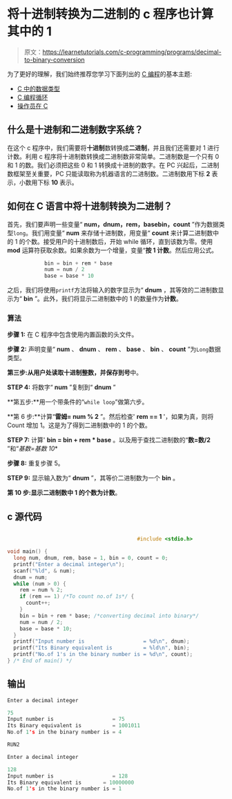 # 将十进制转换为二进制的 c 程序也计算其中的 1

> 原文：<https://learnetutorials.com/c-programming/programs/decimal-to-binary-conversion>

为了更好的理解，我们始终推荐您学习下面列出的 [C 编程](../ "C programming")的基本主题:

*   [C 中的数据类型](../../c-programming/data-types-modifiers)
*   [C 编程循环](../../c-programming/loops "C programming loops")
*   [操作员在 C](../../c-programming/operators)

## 什么是十进制和二进制数字系统？

在这个 c 程序中，我们需要将**十进制**数转换成**二进制**，并且我们还需要对 1 进行计数。利用 c 程序将十进制数转换成二进制数非常简单。二进制数是一个只有 0 和 1 的数。我们必须把这些 0 和 1 转换成十进制的数字。在 PC 兴起后，二进制数框架至关重要，PC 只能读取称为机器语言的二进制数。二进制数用下标 **2** 表示，小数用下标 **10** 表示。

## 如何在 C 语言中将十进制转换为二进制？

首先，我们要声明一些变量“ **num，dnum，rem，basebin，count** ”作为数据类型`long`。我们用变量“ **num** 来存储十进制数，用变量“ **count** 来计算二进制数中的 1 的个数。接受用户的十进制数后，开始 while 循环，直到该数为零。使用 **mod** 运算符获取余数。如果余数为一个增量，变量“**按 **1** 计数**。然后应用公式。

```c
            bin = bin + rem * base
            num = num / 2 
            base = base * 10

```

之后，我们将使用`printf`方法将输入的数字显示为“ **dnum** ，其等效的二进制数显示为“ **bin** ”。此外，我们将显示二进制数中的 1 的数量作为**计数**。

### 算法

**步骤 1:** 在 C 程序中包含使用内置函数的头文件。

**步骤 2:** 声明变量“ **num** 、 **dnum** 、 **rem** 、 **base** 、 **bin** 、 **count** ”为`Long`数据类型。

**第三步:**从用户处读取十进制整数，并保存到**号**中。

**STEP 4:** 将数字“ **num** ”复制到“ **dnum** ”

**第五步:**用一个带条件的“`while loop`”做第六步。

**第 6 步:**计算“**雷姆= num % 2** ”。然后检查' **rem == 1** '，如果为真，则将 Count 增加 1。这是为了得到二进制数中的 1 的个数。

**STEP 7:** 计算' **bin = bin + rem * base** 。以及用于查找二进制数的“**数=数/2** ”和“**基数=基数* 10**

**步骤 8:** 重复步骤 5。

**STEP 9:** 显示输入数为“ **dnum** ”，其等价二进制数为一个 **bin** 。

**第 10 步:**显示二进制数中 **1** 的个数为**计数**。

## c 源代码

```c

                                          #include <stdio.h>

void main() {
  long num, dnum, rem, base = 1, bin = 0, count = 0;
  printf("Enter a decimal integer\n");
  scanf("%ld", & num);
  dnum = num;
  while (num > 0) {
    rem = num % 2;
    if (rem == 1) /*To count no.of 1s*/ {
      count++;
    }
    bin = bin + rem * base; /*converting decimal into binary*/
    num = num / 2;
    base = base * 10;
  }
  printf("Input number is                   = %d\n", dnum);
  printf("Its Binary equivalent is          = %ld\n", bin);
  printf("No.of 1's in the binary number is = %d\n", count);
} /* End of main() */

```

## 输出

```c
Enter a decimal integer

75
Input number is                   = 75
Its Binary equivalent is          = 1001011
No.of 1's in the binary number is = 4

RUN2

Enter a decimal integer

128
Input number is                   = 128
Its Binary equivalent is       = 10000000
No.of 1's in the binary number is = 1
```